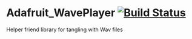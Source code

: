 # Adafruit_WavePlayer [![Build Status](https://travis-ci.com/adafruit/Adafruit_WavePlayer.svg?branch=master)](https://travis-ci.com/adafruit/Adafruit_WavePlayer)

Helper friend library for tangling with Wav files 